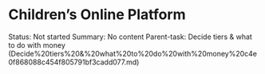 # Children’s Online Platform

Status: Not started
Summary: No content
Parent-task: Decide tiers & what to do with money (Decide%20tiers%20&%20what%20to%20do%20with%20money%20c4e0f868088c454f805791bf3cadd077.md)